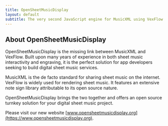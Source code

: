 ```yaml
---
title: OpenSheetMusicDisplay
layout: default
subtitle: The very second JavaScript engine for MusicXML using VexFlow.
---
```


## About OpenSheetMusicDisplay

OpenSheetMusicDisplay is the missing link between MusicXML and VexFlow. Built upon many years of experience in both sheet music interactivity and engraving, it is the perfect solution for app developers seeking to build digital sheet music services.

MusicXML is the de facto standard for sharing sheet music on the internet. VexFlow is widely used for rendering sheet music. It features an extensive note sign library attributable to its open source nature.

OpenSheetMusicDisplay brings the two together and offers an open source turnkey solution for your digital sheet music project.

Please visit our new website [www.opensheetmusicdisplay.org](https://www.opensheetmusicdisplay.org).
